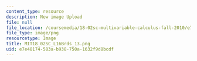 ```yaml
---
content_type: resource
description: New image Upload
file: null
file_location: /coursemedia/18-02sc-multivariable-calculus-fall-2010/e7e48174583ab938750a1632f9d8bcdf_MIT18_02SC_L16Brds_13.png
file_type: image/png
resourcetype: Image
title: MIT18_02SC_L16Brds_13.png
uid: e7e48174-583a-b938-750a-1632f9d8bcdf
---
```

